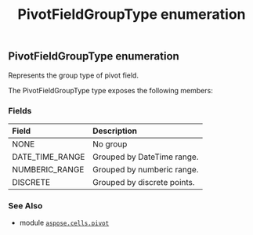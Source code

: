 ﻿---
title: PivotFieldGroupType enumeration
second_title: Aspose.Cells for Python via .NET API References
description: 
type: docs
weight: 280
url: /aspose.cells.pivot/pivotfieldgrouptype/
is_root: false
---

## PivotFieldGroupType enumeration

Represents the group type of pivot field.



The PivotFieldGroupType type exposes the following members:

### Fields
| Field | Description |
| :- | :- |
| NONE | No group |
| DATE_TIME_RANGE | Grouped by DateTime range. |
| NUMBERIC_RANGE | Grouped by numberic range. |
| DISCRETE | Grouped by discrete points. |



### See Also
* module [`aspose.cells.pivot`](..)
